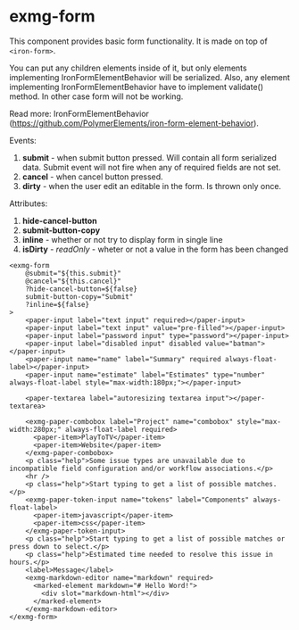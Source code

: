 # exmg-form

This component provides basic form functionality. It is made on top of `<iron-form>`.

You can put any children elements inside of it, but only elements implementing IronFormElementBehavior will be serialized.
Also, any element implementing IronFormElementBehavior have to implement validate() method. In other case form will not be working.

Read more: IronFormElementBehavior (https://github.com/PolymerElements/iron-form-element-behavior).

Events:

1. **submit** - when submit button pressed. Will contain all form serialized data. Submit event will not fire when any of required fields are not set.
2. **cancel** - when cancel button pressed.
3. **dirty** - when the user edit an editable in the form. Is thrown only once.

Attributes:

1. **hide-cancel-button**
2. **submit-button-copy**
3. **inline** - whether or not try to display form in single line
4. **isDirty** - _readOnly_ - wheter or not a value in the form has been changed

```
<exmg-form
    @submit="${this.submit}"
    @cancel="${this.cancel}"
    ?hide-cancel-button=${false}
    submit-button-copy="Submit"
    ?inline=${false}
>
    <paper-input label="text input" required></paper-input>
    <paper-input label="text input" value="pre-filled"></paper-input>
    <paper-input label="password input" type="password"></paper-input>
    <paper-input label="disabled input" disabled value="batman"></paper-input>
    <paper-input name="name" label="Summary" required always-float-label></paper-input>
    <paper-input name="estimate" label="Estimates" type="number" always-float-label style="max-width:180px;"></paper-input>

    <paper-textarea label="autoresizing textarea input"></paper-textarea>

    <exmg-paper-combobox label="Project" name="combobox" style="max-width:280px;" always-float-label required>
      <paper-item>PlayToTV</paper-item>
      <paper-item>Website</paper-item>
    </exmg-paper-combobox>
    <p class="help">Some issue types are unavailable due to incompatible field configuration and/or workflow associations.</p>
    <hr />
    <p class="help">Start typing to get a list of possible matches.</p>
    <exmg-paper-token-input name="tokens" label="Components" always-float-label>
      <paper-item>javascript</paper-item>
      <paper-item>css</paper-item>
    </exmg-paper-token-input>
    <p class="help">Start typing to get a list of possible matches or press down to select.</p>
    <p class="help">Estimated time needed to resolve this issue in hours.</p>
    <label>Message</label>
    <exmg-markdown-editor name="markdown" required>
      <marked-element markdown="# Hello Word!">
        <div slot="markdown-html"></div>
      </marked-element>
    </exmg-markdown-editor>
</exmg-form>
```
